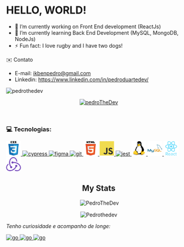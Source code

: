 # HELLO, WORLD!

- 🔭 I’m currently working on Front End development (ReactJs)
- 🌱 I’m currently learning Back End Development (MySQL, MongoDB, NodeJs)
- ⚡ Fun fact: I love rugby and I have two dogs!


✉️ Contato
- E-mail: ikbenpedro@gmail.com
- Linkedin: https://www.linkedin.com/in/pedroduartedev/

<p align="left"> <img src="https://komarev.com/ghpvc/?username=pedroTheDev&label=Profile%20views&color=0e75b6&style=flat" alt="pedrothedev" /> </p>

<p align="center"> <a href="https://github.com/ryo-ma/github-profile-trophy"><img src="https://github-profile-trophy.vercel.app/?username=pedroTheDev" alt="pedroTheDev" /></a> </p>

<p align="right"> <a href="https://twitter.com/" target="blank"><img src="https://img.shields.io/twitter/follow/?logo=twitter&style=for-the-badge" alt="" /></a> </p>



 <!--Language and tools-->
<h3 align="left">💻 Tecnologias:</h3>
<p align="left"> 
<a href="https://www.w3schools.com/css/" target="_blank">
<img src="https://raw.githubusercontent.com/devicons/devicon/master/icons/css3/css3-original-wordmark.svg" alt="css3" width="40" height="40"/> </a>
<a href="https://www.cypress.io" target="_blank">
<img src="https://raw.githubusercontent.com/simple-icons/simple-icons/6e46ec1fc23b60c8fd0d2f2ff46db82e16dbd75f/icons/cypress.svg" alt="cypress" width="40" height="40"/> </a>
<a href="https://www.figma.com/" target="_blank">
<img src="https://www.vectorlogo.zone/logos/figma/figma-icon.svg" alt="figma" width="40" height="40"/> </a>
<a href="https://git-scm.com/" target="_blank">
<img src="https://www.vectorlogo.zone/logos/git-scm/git-scm-icon.svg" alt="git" width="40" height="40"/> </a>
<a href="https://www.w3.org/html/" target="_blank">
<img src="https://raw.githubusercontent.com/devicons/devicon/master/icons/html5/html5-original-wordmark.svg" alt="html5" width="40" height="40"/> </a>
<a href="https://developer.mozilla.org/en-US/docs/Web/JavaScript" target="_blank"> <img src="https://raw.githubusercontent.com/devicons/devicon/master/icons/javascript/javascript-original.svg" alt="javascript" width="40" height="40"/> </a>
<a href="https://jestjs.io" target="_blank">
<img src="https://www.vectorlogo.zone/logos/jestjsio/jestjsio-icon.svg" alt="jest" width="40" height="40"/> </a>
<a href="https://www.linux.org/" target="_blank">
<img src="https://raw.githubusercontent.com/devicons/devicon/master/icons/linux/linux-original.svg" alt="linux" width="40" height="40"/> </a>
<a href="https://www.mysql.com/" target="_blank">
<img src="https://raw.githubusercontent.com/devicons/devicon/master/icons/mysql/mysql-original-wordmark.svg" alt="mysql" width="40" height="40"/> </a>
<a href="https://reactjs.org/" target="_blank"> 
<img src="https://raw.githubusercontent.com/devicons/devicon/master/icons/react/react-original-wordmark.svg" alt="react" width="40" height="40"/> </a>
<a href="https://redux.js.org" target="_blank"> 
<img src="https://raw.githubusercontent.com/devicons/devicon/master/icons/redux/redux-original.svg" alt="redux" width="40" height="40"/> </a>

<!--Stats-->
 <h2 align="center"> My Stats </h2>
<p align="center">&nbsp;<img align="center" src="https://github-readme-stats.vercel.app/api?username=pedroTheDev&show_icons=true&locale=en" alt="PedroTheDev" /></p>
<!--Streak-->
<p align="center"><img align="center" src="https://github-readme-streak-stats.herokuapp.com/?user=pedroTheDev&" alt="Pedrothedev" /></p>

*Tenho curiosidade e acompanho de longe:*
<!--- Go;-->
<a href="https://golang.org/" target="_blank">
<img src="https://upload.wikimedia.org/wikipedia/commons/thumb/0/05/Go_Logo_Blue.svg/1024px-Go_Logo_Blue.svg.png" alt="go" width="40" height="40"/> </a>
<!--- Ruby;-->
<a href="https://www.ruby-lang.org/pt/" target="_blank">
<img src="https://blog-codeminer42.s3.amazonaws.com/legacy-posts-images/towards-minimal-idiomatic-and-performant-ruby-code/1*Qc0XxYm-qAZL-7tjjlNfrg.png" alt="go" width="40" height="40"/> </a>
<!--- PHP;-->
<a href="https://www.php.net/" target="_blank">
<img src="https://www.php.net/images/logos/new-php-logo.svg" alt="go" width="40" height="40"/> </a>


